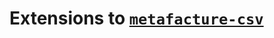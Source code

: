 # Extensions to [`metafacture-csv`](https://github.com/metafacture/metafacture-core/tree/master/metafacture-csv)